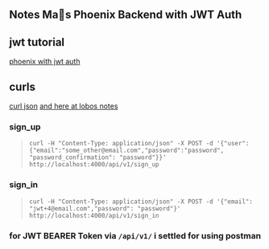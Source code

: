 ## Notes Ma🐐s Phoenix Backend with JWT Auth

## jwt tutorial
[phoenix with jwt auth](https://medium.com/@njwest/jwt-auth-with-an-elixir-on-phoenix-1-3-guardian-api-and-react-native-mobile-app-1bd00559ea51)
## curls
[curl json](https://tecadmin.net/post-json-data-with-curl-command/)
[and here at lobos notes](https://lobotuerto.com/blog/building-a-json-api-with-phoenix-and-elixir/)

### sign_up
> `curl -H "Content-Type: application/json" -X POST -d '{"user":{"email":"some_other@email.com","password":"password", "password_confirmation": "password"}}' http://localhost:4000/api/v1/sign_up`

### sign_in
> `curl -H "Content-Type: application/json" -X POST -d '{"email": "jwt+4@email.com","password": "password"}' http://localhost:4000/api/v1/sign_in`

### for JWT BEARER Token via `/api/v1/` i settled for using postman
